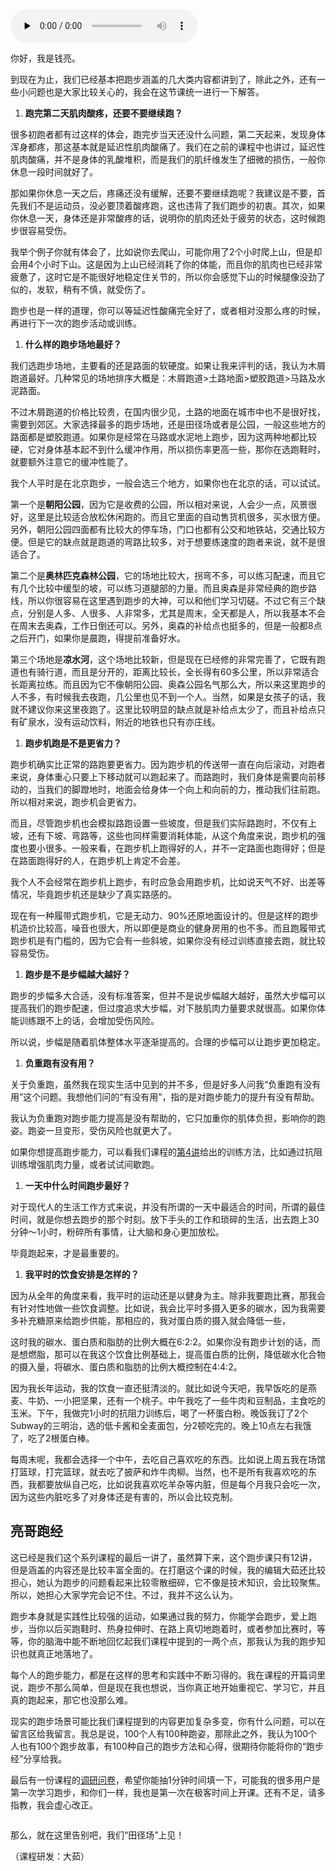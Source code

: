 <audio id="audio" title="12 | 热点问题答疑 ：跑完第二天浑身疼，还要不要继续跑？" controls="" preload="none"><source id="mp3" src="https://static001.geekbang.org/resource/audio/68/e8/684cba8a4d89abcfa720332472ecbbe8.mp3"></audio>

你好，我是钱亮。

到现在为止，我们已经基本把跑步涵盖的几大类内容都讲到了，除此之外，还有一些小问题也是大家比较关心的，我会在这节课统一进行一下解答。

1. **跑完第二天肌肉酸疼，还要不要继续跑？**

很多初跑者都有过这样的体会，跑完步当天还没什么问题，第二天起来，发现身体浑身都疼，那这基本就是延迟性肌肉酸痛了。我们在之前的课程中也讲过，延迟性肌肉酸痛，并不是身体的乳酸堆积，而是我们的肌纤维发生了细微的损伤，一般你休息一段时间就好了。

那如果你休息一天之后，疼痛还没有缓解，还要不要继续跑呢？我建议是不要，首先我们不是运动员，没必要顶着酸疼跑，这也违背了我们跑步的初衷。其次，如果你休息一天，身体还是非常酸疼的话，说明你的肌肉还处于疲劳的状态，这时候跑步很容易受伤。

我举个例子你就有体会了，比如说你去爬山，可能你用了2个小时爬上山，但是却会用4个小时下山。这是因为上山已经消耗了你的体能，而且你的肌肉也已经非常疲惫了，这时它是不能很好地稳定住关节的，所以你会感觉下山的时候腿像没劲了似的，发软，稍有不慎，就受伤了。

跑步也是一样的道理，你可以等延迟性酸痛完全好了，或者相对没那么疼的时候，再进行下一次的跑步活动或训练。

1. **什么样的跑步场地最好？**

我们选跑步场地，主要看的还是路面的软硬度。如果让我来评判的话，我认为木屑跑道最好。几种常见的场地排序大概是：木屑跑道&gt;土路地面&gt;塑胶跑道&gt;马路及水泥路面。

不过木屑跑道的价格比较贵，在国内很少见，土路的地面在城市中也不是很好找，需要到郊区。大家选择最多的跑步场地，还是田径场或者是公园，一般这些地方的路面都是塑胶跑道。如果你是经常在马路或水泥地上跑步，因为这两种地都比较硬，它对身体基本起不到什么缓冲作用，所以损伤率更高一些，那你在选跑鞋时，就要额外注意它的缓冲性能了。

我个人平时是在北京跑步，一般会选三个地方，如果你也在北京的话，可以试试。

第一个是**朝阳公园**，因为它是收费的公园，所以相对来说，人会少一点，风景很好，这里是比较适合放松休闲跑的。而且它里面的自动售货机很多，买水很方便。另外，朝阳公园四面都有比较大的停车场，门口也都有公交和地铁站，交通比较方便。但是它的缺点就是跑道的弯路比较多，对于想要练速度的跑者来说，就不是很适合了。

第二个是**奥林匹克森林公园**，它的场地比较大，拐弯不多，可以练习配速，而且它有几个比较中缓型的坡，可以练习道腿部的力量。而且奥森是非常经典的跑步路线，所以你很容易在这里遇到跑步的大神，可以和他们学习切磋。不过它有三个缺点，分别是人多、人很多、人非常多，尤其是周末，全天都是人，所以我基本不会在周末去奥森，工作日倒还可以。另外，奥森的补给点也挺多的，但是一般都8点之后开门，如果你是晨跑，得提前准备好水。

第三个场地是**凉水河**，这个场地比较新，但是现在已经修的非常完善了，它既有跑道也有骑行道，而且是分开的，距离比较长，全长得有60多公里，所以非常适合长距离拉练。而且因为它不像朝阳公园、奥森公园名气那么大，所以来这里跑步的人不多，有时候我去夜跑，几公里也见不到一个人。当然，如果是女孩子的话，我就不建议你来这里夜跑了。这里比较明显的缺点就是补给点太少了，而且补给点只有矿泉水，没有运动饮料，附近的地铁也只有亦庄线。

1. **跑步机跑是不是更省力？**

跑步机确实比正常的路跑要更省力。因为跑步机的传送带一直在向后滚动，对跑者来说，身体重心只要上下移动就可以跑起来了。而路跑时，我们身体是需要向前移动的，当我们的脚蹬地时，地面会给身体一个向上和向前的力，推动我们往前跑。所以相对来说，跑步机会更省力。

而且，尽管跑步机也会模拟路跑设置一些坡度，但是我们实际路跑时，不仅有上坡，还有下坡、弯路等，这些也同样需要消耗体能，从这个角度来说，跑步机的强度也要小很多。一般来看，在跑步机上跑得好的人，并不一定路面也跑得好；但是在路面跑得好的人，在跑步机上肯定不会差。

我个人不会经常在跑步机上跑步，有时应急会用跑步机，比如说天气不好、出差等情况，毕竟跑步机还是缺少了真实路感的。

现在有一种履带式跑步机，它是无动力、90%还原地面设计的。但是这样的跑步机造价比较高，噪音也很大，所以即便是商业的健身房用的也不多。而且跑履带式跑步机是有门槛的，因为它会有一些斜坡，如果你没有经过训练直接去跑，就比较容易受伤。

1. **跑步是不是步幅越大越好？**

跑步的步幅多大合适，没有标准答案，但并不是说步幅越大越好，虽然大步幅可以提高我们的跑步配速，但过度追求大步幅，对下肢肌肉力量要求就很高。如果你体能训练跟不上的话，会增加受伤风险。

所以说，步幅是随着肌体整体水平逐渐提高的。合理的步幅可以让跑步更加稳定。

1. **负重跑有没有用？**

关于负重跑，虽然我在现实生活中见到的并不多，但是好多人问我“负重跑有没有用”这个问题。我想他们问的“有没有用”，指的是对跑步能力的提升有没有帮助。

我认为负重跑对跑步能力提高是没有帮助的，它只加重你的肌体负担，影响你的跑姿。跑姿一旦变形，受伤风险也就更大了。

如果你想提高跑步能力，可以看我们课程的[第4讲](https://time.geekbang.org/column/article/290305)给出的训练方法，比如通过抗阻训练增强肌肉力量，或者试试间歇跑。

1. **一天中什么时间跑步最好？**

对于现代人的生活工作方式来说，并没有所谓的一天中最适合的时间，所谓的最佳时间，就是你想去跑步的那个时刻。放下手头的工作和琐碎的生活，出去跑上30分钟～1小时，粉碎所有事情，让大脑和身心更加放松。

毕竟跑起来，才是最重要的。

1. **我平时的饮食安排是怎样的？**

因为从全年的角度来看，我平时的运动还是以健身为主。除非我要跑比赛，那我会有针对性地做一些饮食调整。比如说，我会比平时多摄入更多的碳水，因为我需要多补充糖原来给跑步供能，那相应的，我对蛋白质的摄入就会降低一些，

这时我的碳水、蛋白质和脂肪的比例大概在6:2:2。如果你没有跑步计划的话，而是想燃脂，那可以在我这个饮食比例基础上，提高蛋白质的比例，降低碳水化合物的摄入量，将碳水、蛋白质和脂肪的比例大概控制在4:4:2。

因为我长年运动，我的饮食一直还挺清淡的。就比如说今天吧，我早饭吃的是燕麦、牛奶、一小把坚果，还有一个桃子。中午我吃了一些牛肉和豆制品，主食吃的玉米。下午，我做完1小时的抗阻力训练后，喝了一杯蛋白粉。晚饭我订了2个Subway的三明治，选的低卡酱和全麦面包，分2顿吃完的。晚上10点左右我饿了，吃了2根蛋白棒。

每周末呢，我都会选择一个中午，去吃自己喜欢吃的东西。比如说上周五我在场馆打篮球，打完篮球，就去吃了披萨和炸牛肉柳。当然，也不是所有我喜欢吃的东西，我都要放纵自己吃，比如说我喜欢吃羊杂等内脏，但是每个月我只会吃一次，因为这些内脏吃多了对身体还是有害的，所以会比较克制。

## 亮哥跑经

这已经是我们这个系列课程的最后一讲了，虽然算下来，这个跑步课只有12讲，但是涵盖的内容还是比较丰富全面的。在打磨这个课的时候，我的编辑大茹还比较担心，她认为跑步的问题看起来比较零散细碎，它不像是技术知识，会比较聚焦。所以，她担心大家学完会记不住。不过，我并不这么认为。

跑步本身就是实践性比较强的运动，如果通过我的努力，你能学会跑步，爱上跑步，当你以后买跑鞋时、热身拉伸时、在路上真切地跑着时，或者参加比赛时，等等，你的脑海中能不断地回忆起我们课程中提到的一两个点，那我认为我的跑步知识也就真正地落地了。

每个人的跑步能力，都是在这样的思考和实践中不断习得的。我在课程的开篇词里说，跑步不那么简单，但是现在我也想说，当你真正地开始重视它、学习它，并且真的跑起来，那它也没那么难。

现实的跑步场景可能比我们课程提到的内容更加复杂多变，你有什么问题，可以在留言区给我留言。我总是说，100个人有100种跑姿，那除此之外，我认为100个人也有100个跑步故事，有100种自己的跑步方法和心得，很期待你能将你的“跑步经”分享给我。

最后有一份课程的[调研问卷](https://jinshuju.net/f/naPAi4)，希望你能抽1分钟时间填一下，可能我的很多用户是第一次学习跑步，和你们一样，我也是第一次在极客时间上开课。还有不足，请多指教，我会虚心改正。

<img src="https://static001.geekbang.org/resource/image/fd/31/fdbd127d0e45909b6aa941749b295331.jpg" alt="">

那么，就在这里告别吧，我们“田径场”上见！

（课程研发：大茹）
